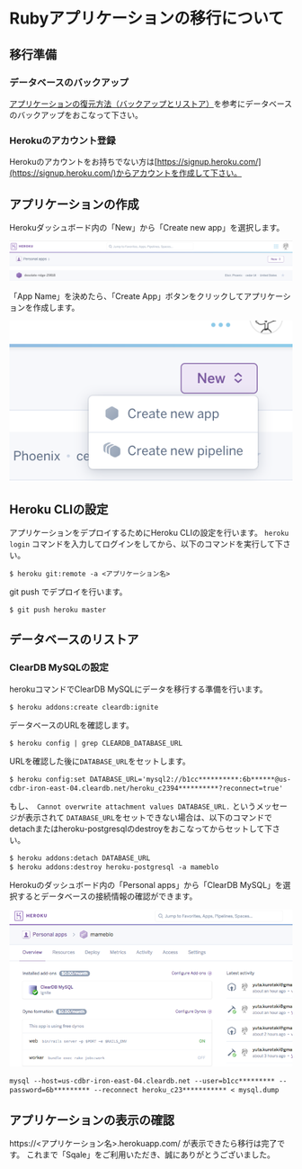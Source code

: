 # Rubyアプリケーションの移行について
## 移行準備
### データベースのバックアップ
[アプリケーションの復元方法（バックアップとリストア）](https://sqale.jp/support/manual/db-backup-restore)を参考にデータベースのバックアップをおこなって下さい。

### Herokuのアカウント登録
Herokuのアカウントをお持ちでない方は[https://signup.heroku.com/](https://signup.heroku.com/)からアカウントを作成して下さい。

## アプリケーションの作成
Herokuダッシュボード内の「New」から「Create new app」を選択します。

![](images/heroku-new.png)

「App Name」を決めたら、「Create App」ボタンをクリックしてアプリケーションを作成します。

![](images/heroku-create-new-app.png)

## Heroku CLIの設定
アプリケーションをデプロイするためにHeroku CLIの設定を行います。
`heroku login` コマンドを入力してログインをしてから、以下のコマンドを実行して下さい。

```
$ heroku git:remote -a <アプリケーション名>
```

git push でデプロイを行います。
```
$ git push heroku master
```

## データベースのリストア
### ClearDB MySQLの設定
herokuコマンドでClearDB MySQLにデータを移行する準備を行います。

```
$ heroku addons:create cleardb:ignite
```

データベースのURLを確認します。

```
$ heroku config | grep CLEARDB_DATABASE_URL
```

URLを確認した後に`DATABASE_URL`をセットします。

```
$ heroku config:set DATABASE_URL='mysql2://b1cc**********:6b******@us-cdbr-iron-east-04.cleardb.net/heroku_c2394**********?reconnect=true'
```

もし、` Cannot overwrite attachment values DATABASE_URL.` というメッセージが表示されて
`DATABASE_URL`をセットできない場合は、以下のコマンドでdetachまたはheroku-postgresqlのdestroyをおこなってからセットして下さい。
```
$ heroku addons:detach DATABASE_URL
$ heroku addons:destroy heroku-postgresql -a mameblo
```

Herokuのダッシュボード内の「Personal apps」から「ClearDB MySQL」を選択するとデータベースの接続情報の確認ができます。

![](images/heroku-clear-db.png)

```
mysql --host=us-cdbr-iron-east-04.cleardb.net --user=b1cc********* --password=6b********* --reconnect heroku_c23*********** < mysql.dump
```

## アプリケーションの表示の確認
https://<アプリケーション名>.herokuapp.com/ が表示できたら移行は完了です。
これまで「Sqale」をご利用いただき、誠にありがとうございました。
